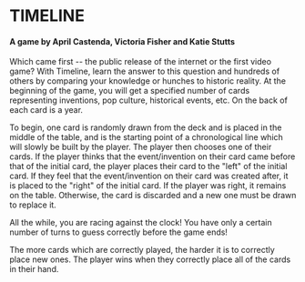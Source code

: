 # TIMELINE
#### A game by April Castenda, Victoria Fisher and Katie Stutts

Which came first -- the public release of the internet or the first video game? With Timeline, learn the answer to this question and hundreds of others by comparing your knowledge or hunches to historic reality. At the beginning of the game, you will get a specified number of cards representing inventions, pop culture, historical events, etc. On the back of each card is a year. 

To begin, one card is randomly drawn from the deck and is placed in the middle of the table, and is the starting point of a chronological line which will slowly be built by the player. The player then chooses one of their cards. If the player thinks that the event/invention on their card came before that of the initial card, the player places their card to the "left" of the initial card. If they feel that the event/invention on their card was created after, it is placed to the "right" of the initial card. If the player was right, it remains on the table. Otherwise, the card is discarded and a new one must be drawn to replace it. 

All the while, you are racing against the clock! You have only a certain number of turns to guess correctly before the game ends!

The more cards which are correctly played, the harder it is to correctly place new ones. The player wins when they correctly place all of the cards in their hand. 

